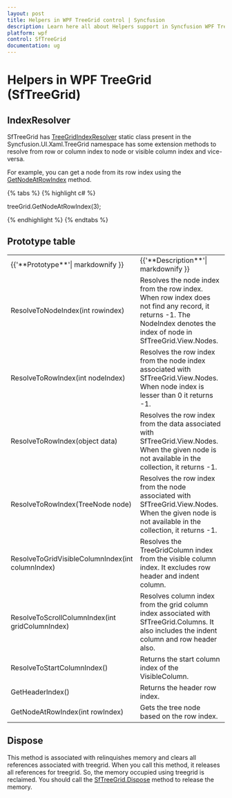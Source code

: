 ```yaml
---
layout: post
title: Helpers in WPF TreeGrid control | Syncfusion
description: Learn here all about Helpers support in Syncfusion WPF TreeGrid (SfTreeGrid) control, its elements and more.
platform: wpf
control: SfTreeGrid
documentation: ug
---
```


# Helpers in WPF TreeGrid (SfTreeGrid)

## IndexResolver

SfTreeGrid has [TreeGridIndexResolver](https://help.syncfusion.com/cr/wpf/Syncfusion.UI.Xaml.TreeGrid.TreeGridIndexResolver.html) static class present in the Syncfusion.UI.Xaml.TreeGrid namespace has some extension methods to resolve from row or column index to node or visible column index and vice-versa.

For example, you can get a node from its row index using the [GetNodeAtRowIndex](https://help.syncfusion.com/cr/wpf/Syncfusion.UI.Xaml.TreeGrid.TreeGridIndexResolver.html#Syncfusion_UI_Xaml_TreeGrid_TreeGridIndexResolver_GetNodeAtRowIndex_Syncfusion_UI_Xaml_TreeGrid_SfTreeGrid_System_Int32_) method.

{% tabs %}
{% highlight c# %}

treeGrid.GetNodeAtRowIndex(3);

{% endhighlight %}
{% endtabs %}

## Prototype table
<table>
<tr>
<td>
{{'**Prototype**'| markdownify }}
</td>
<td>
{{'**Description**'| markdownify }}
</td>
</tr>
<tr>
<td>
ResolveToNodeIndex(int rowindex)

</td>
<td>
Resolves the node index from the row index. When row index does not find any record, it returns -1. The NodeIndex denotes the index of node in SfTreeGrid.View.Nodes.

</td>
</tr>
<tr>
<td>
ResolveToRowIndex(int nodeIndex)

</td>
<td>
Resolves the row index from the node index associated with SfTreeGrid.View.Nodes. When node index is lesser than 0 it returns -1.
</td>
</tr>
<tr>
<td>
ResolveToRowIndex(object data)

</td>
<td>
Resolves the row index from the data associated with SfTreeGrid.View.Nodes. When the given node is not available in the collection, it returns -1.
</td>
</tr>
<tr>
<td>
ResolveToRowIndex(TreeNode node)

</td>
<td>
Resolves the row index from the node associated with SfTreeGrid.View.Nodes. When the given node is not available in the collection, it returns -1.
</td>
</tr>
<tr>
<td>
ResolveToGridVisibleColumnIndex(int columnIndex)

</td>
<td>
Resolves the TreeGridColumn index from the visible column index. It excludes row header and indent column.
</td>
</tr>
<tr>
<td>
ResolveToScrollColumnIndex(int gridColumnIndex)

</td>
<td>
Resolves column index from the grid column index associated with SfTreeGrid.Columns. It also includes the indent column and row header also.
</td>
</tr>
<tr>
<td>
ResolveToStartColumnIndex()

</td>
<td>
Returns the start column index of the VisibleColumn.

</td>
</tr>
<tr>
<td>
GetHeaderIndex()

</td>
<td>
Returns the header row index.
</td>
</tr>
<tr>
<td>
GetNodeAtRowIndex(int rowIndex)

</td>
<td>
Gets the tree node based on the row index.
</td>
</tr>
</table>

## Dispose

This method is associated with relinquishes memory and clears all references associated with treegrid. When you call this method, it releases all references for treegrid. So, the memory occupied using treegrid is reclaimed. You should call the [SfTreeGrid.Dispose](https://help.syncfusion.com/cr/wpf/Syncfusion.UI.Xaml.TreeGrid.SfTreeGrid.html#Syncfusion_UI_Xaml_TreeGrid_SfTreeGrid_Dispose_System_Boolean_) method to release the memory.
